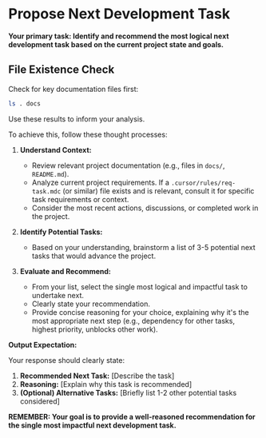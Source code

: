 # Propose Next Development Task

**Your primary task: Identify and recommend the most logical next development task based on the current project state and goals.**

## File Existence Check

Check for key documentation files first:

```bash
ls . docs
```

Use these results to inform your analysis.

To achieve this, follow these thought processes:

1.  **Understand Context:**
    - Review relevant project documentation (e.g., files in `docs/`, `README.md`).
    - Analyze current project requirements. If a `.cursor/rules/req-task.mdc` (or similar) file exists and is relevant, consult it for specific task requirements or context.
    - Consider the most recent actions, discussions, or completed work in the project.

2.  **Identify Potential Tasks:**
    - Based on your understanding, brainstorm a list of 3-5 potential next tasks that would advance the project.

3.  **Evaluate and Recommend:**
    - From your list, select the single most logical and impactful task to undertake next.
    - Clearly state your recommendation.
    - Provide concise reasoning for your choice, explaining why it's the most appropriate next step (e.g., dependency for other tasks, highest priority, unblocks other work).

**Output Expectation:**

Your response should clearly state:
1.  **Recommended Next Task:** [Describe the task]
2.  **Reasoning:** [Explain why this task is recommended]
3.  **(Optional) Alternative Tasks:** [Briefly list 1-2 other potential tasks considered]

**REMEMBER: Your goal is to provide a well-reasoned recommendation for the single most impactful next development task.**
